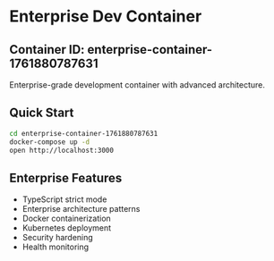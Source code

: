 # Enterprise Dev Container

## Container ID: enterprise-container-1761880787631

Enterprise-grade development container with advanced architecture.

## Quick Start

```bash
cd enterprise-container-1761880787631
docker-compose up -d
open http://localhost:3000
```

## Enterprise Features

- TypeScript strict mode
- Enterprise architecture patterns
- Docker containerization
- Kubernetes deployment
- Security hardening
- Health monitoring
